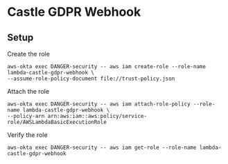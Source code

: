 # Castle GDPR Webhook

## Setup

Create the role

```
aws-okta exec DANGER-security -- aws iam create-role --role-name lambda-castle-gdpr-webhook \
--assume-role-policy-document file://trust-policy.json
```

Attach the role

```
aws-okta exec DANGER-security -- aws iam attach-role-policy --role-name lambda-castle-gdpr-webhook \
--policy-arn arn:aws:iam::aws:policy/service-role/AWSLambdaBasicExecutionRole
```

Verify the role

```
aws-okta exec DANGER-security -- aws iam get-role --role-name lambda-castle-gdpr-webhook
```
